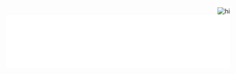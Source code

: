 
<img src="./Promo4.0Resources/promoDynamicAppereance.gif" alt="hi" class="inline" align="right"/>



<p style="text-align:center;"><img src="./Promo4.0Resources/whiteBackground.png" alt=" " width="640" height="120"></p>
